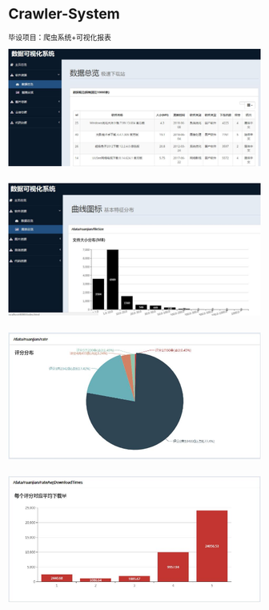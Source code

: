 # Crawler-System
毕设项目：爬虫系统+可视化报表

![img](https://github.com/luguanxing/Crawler-System/blob/master/pictures/p1.jpg?raw=true)
<br/><br/>

![img](https://github.com/luguanxing/Crawler-System/blob/master/pictures/p2.jpg?raw=true)
<br/><br/>

![img](https://github.com/luguanxing/Crawler-System/blob/master/pictures/p3.jpg?raw=true)
<br/><br/>

![img](https://github.com/luguanxing/Crawler-System/blob/master/pictures/p4.jpg?raw=true)
<br/><br/>
